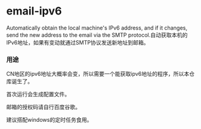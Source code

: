 # email-ipv6

Automatically obtain the local machine's IPv6 address, and if it changes, send the new address to the email via the SMTP protocol.自动获取本机的IPv6地址，如果有变动就通过SMTP协议发送新地址到邮箱。


### 用途

CN地区的ipv6地址大概率会变，所以需要一个能获取ipv6地址的程序，所以本仓库诞生了。

首次运行会生成配置文件。

邮箱的授权码请自行百度谷歌。


建议搭配windows的定时任务食用。
